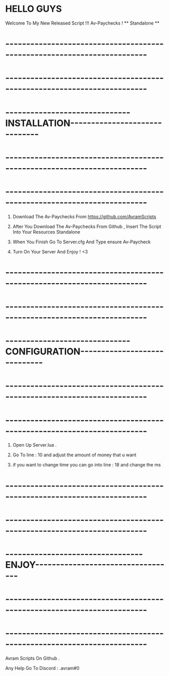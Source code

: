 # HELLO GUYS

Welcome To My New Released Script !!!
Av-Paychecks !
** Standalone **

# ------------------------------------------------------------------------
# ------------------------------------------------------------------------
# ------------------------------INSTALLATION------------------------------
# ------------------------------------------------------------------------
# ------------------------------------------------------------------------

1. Download The Av-Paychecks From https://github.com/AvramScripts

2. After You Download The Av-Paychecks From Github , Insert The Script Into Your Resources Standalone

3. When You Finish Go To Server.cfg And Type ensure Av-Paycheck

4. Turn On Your Server And Enjoy ! <3


# ------------------------------------------------------------------------
# ------------------------------------------------------------------------
# ------------------------------CONFIGURATION-----------------------------
# ------------------------------------------------------------------------
# ------------------------------------------------------------------------


1. Open Up Server.lua .

2. Go To line : 10 and adjust the amount of money that u want

3. if you want to change time you can go into line : 18 and change the ms 


# ------------------------------------------------------------------------
# ------------------------------------------------------------------------
# ---------------------------------ENJOY----------------------------------
# ------------------------------------------------------------------------
# ------------------------------------------------------------------------


Avram Scripts On Github .

Any Help Go To Discord : .avram#0

